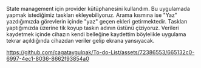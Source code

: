 State management için provider kütüphanesini kullandım. Bu uygulamada yapmak istediğimiz taskları ekleyebiliyoruz. Arama kısmına ise "Yaz" yazdığımızda görevlerin içinde "yaz" geçen ekleri getirmektedir. Taskları yaptığımızda üzerine tik koyup taskın adının üstünü çiziyoruz. Verileri kaydetmek içinde cihazın kendi belleğine kaydettim böylelikle uygulama tekrar açıldığında cihazdan veriler gelip ekrana yansıyacak. 

https://github.com/cagataygulpak/To-do-List/assets/72386553/665132c0-6997-4ec1-8036-8662f93854a0

